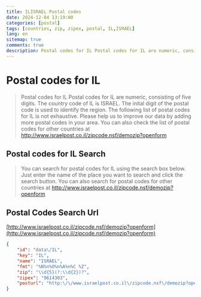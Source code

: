 ```yaml
---
title: ILISRAEL Postal codes 
date: 2024-12-04 13:19:00
categories: [postal]
tags: [countries, zip, zipex, postal, IL,ISRAEL]
lang: en
sitemap: true
comments: true
description: Postal codes for IL Postal codes for IL are numeric, consisting of five digits. The country code of IL is ISRAEL. The inital digit of the postal code is used to identify the region. The following list of postal codes for IL is not exhaustive. Please help us to improve our data by adding more postal codes in your area. You can also check the list of postal codes for other countries at http://www.israelpost.co.il/zipcode.nsf/demozip?openform
---
```


# Postal codes for IL
> Postal codes for IL Postal codes for IL are numeric, consisting of five digits. The country code of IL is ISRAEL. The inital digit of the postal code is used to identify the region. The following list of postal codes for IL is not exhaustive. Please help us to improve our data by adding more postal codes in your area. You can also check the list of postal codes for other countries at http://www.israelpost.co.il/zipcode.nsf/demozip?openform

## Postal codes for IL Search 
> You can search for postal codes for IL using the search box below. Just enter the name of the place you want to search and click the search button. You can also search for postal codes for other countries at http://www.israelpost.co.il/zipcode.nsf/demozip?openform

## Postal Codes Search Url

[http://www.israelpost.co.il/zipcode.nsf/demozip?openform](http://www.israelpost.co.il/zipcode.nsf/demozip?openform)
```json
{
    "id": "data\/IL",
    "key": "IL",
    "name": "ISRAEL",
    "fmt": "%N%n%O%n%A%n%C %Z",
    "zip": "\\d{5}(?:\\d{2})?",
    "zipex": "9614303",
    "posturl": "http:\/\/www.israelpost.co.il\/zipcode.nsf\/demozip?openform"
}
```
